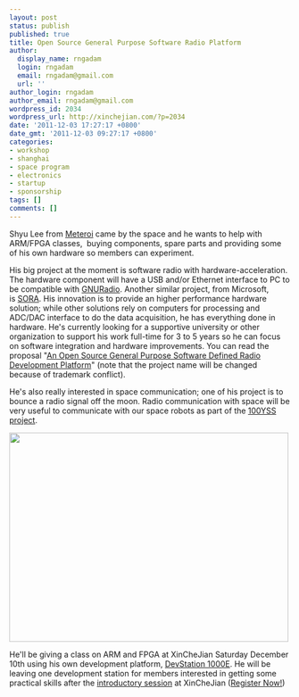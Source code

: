```yaml
---
layout: post
status: publish
published: true
title: Open Source General Purpose Software Radio Platform
author:
  display_name: rngadam
  login: rngadam
  email: rngadam@gmail.com
  url: ''
author_login: rngadam
author_email: rngadam@gmail.com
wordpress_id: 2034
wordpress_url: http://xinchejian.com/?p=2034
date: '2011-12-03 17:27:17 +0800'
date_gmt: '2011-12-03 09:27:17 +0800'
categories:
- workshop
- shanghai
- space program
- electronics
- startup
- sponsorship
tags: []
comments: []
---
```

<p><!--:en-->Shyu Lee from <a href="http://www.meteroi.com">Meteroi</a> came by the space and he wants to help with ARM/FPGA classes, &nbsp;buying components, spare parts and providing some of his own hardware so members can experiment.</p>
<p>His big project at the moment is software radio with hardware-acceleration. The hardware component will have a USB and/or Ethernet interface to PC to be compatible with <a href="http://www.gnuradio.org">GNURadio</a>.&nbsp;Another similar project, from Microsoft, is&nbsp;<a href="http://research.microsoft.com/en-us/projects/sora/">SORA</a>. His innovation is to provide an higher performance hardware solution; while other solutions rely on computers for processing and ADC/DAC interface to do the data acquisition, he has everything done in hardware. He's currently looking for a supportive university or other organization to support his work full-time for 3 to 5 years so he can focus on software integration and hardware improvements.&nbsp;You can read the proposal "<a href="http://www.flexsdr.com/Proposal.pdf">An Open Source General Purpose Software Defined Radio Development Platform</a>" (note that the project name will be changed because of trademark conflict).</p>
<p>He's also really interested in space communication; one of his project is to bounce a radio signal off the moon. Radio communication with space will be very useful to communicate with our space robots as part of the <a href="http://xinchejian.com/category/100yss/">100YSS project</a>.</p>
<p><a href="http://xinchejian.com/2011/12/03/open-source-general-purpose-software-radio-platform/ds1000e/" rel="attachment wp-att-2035"><img class="aligncenter size-full wp-image-2035" title="DS1000E" src="http://xinchejian.com/wp-content/uploads/2011/12/DS1000E.jpg" alt="" width="500" height="375" /></a></p>
<p>He'll be giving a class on ARM and FPGA at XinCheJian Saturday December 10th using his own development platform, <a href="http://www.meteroi.com/node/22">DevStation 1000E</a>. He will be leaving one development station for members interested in getting some practical skills after the <a href="http://xinchejian.com/event/?ee=82">introductory session</a>&nbsp;at XinCheJian (<a href="http://xinchejian.com/event/?ee=82">Register Now!</a>)<!--:--></p>

